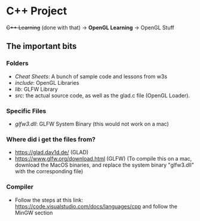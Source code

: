 # C++ Project

~~C++ Learning~~ (done with that) -> **OpenGL Learning** -> OpenGL Stuff

## The important bits
### Folders
- *Cheat Sheets*: A bunch of sample code and lessons from w3s
- *include*: OpenGL Libraries
- *lib*: GLFW Library
- *src*: the actual source code, as well as the glad.c file (OpenGL Loader).
### Specific Files
- *glfw3.dll*: GLFW System Binary (this would not work on a mac)
### Where did i get the files from?
- https://glad.dav1d.de/ (GLAD)
- https://www.glfw.org/download.html (GLFW) (To compile this on a mac, download the MacOS binaries, and replace the system binary "glfw3.dll" with the corresponding file)
### Compiler
- Follow the steps at this link: https://code.visualstudio.com/docs/languages/cpp and follow the MinGW section